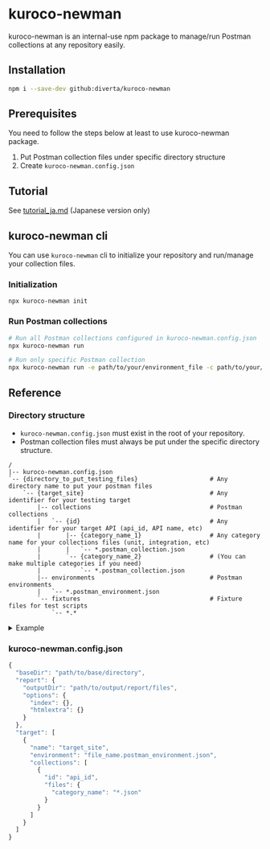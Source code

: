 # kuroco-newman

kuroco-newman is an internal-use npm package to manage/run Postman collections at any repository easily.

## Installation
```sh
npm i --save-dev github:diverta/kuroco-newman
```

## Prerequisites
You need to follow the steps below at least to use kuroco-newman package.  

1. Put Postman collection files under specific directory structure
2. Create `kuroco-newman.config.json`

## Tutorial
See [tutorial_ja.md](/docs/tutorial_ja.md) (Japanese version only)

## kuroco-newman cli

You can use `kuroco-newman` cli to initialize your repository and run/manage your collection files.

### Initialization

```
npx kuroco-newman init
```

### Run Postman collections

```sh
# Run all Postman collections configured in kuroco-newman.config.json
npx kuroco-newman run

# Run only specific Postman collection
npx kuroco-newman run -e path/to/your/environment_file -c path/to/your/collection_file
```

## Reference
### Directory structure
- `kuroco-newman.config.json` must exist in the root of your repository.
- Postman collection files must always be put under the specific directory structure.

```
/
|-- kuroco-newman.config.json
`-- {directory_to_put_testing_files}                    # Any directory name to put your postman files
    `-- {target_site}                                   # Any identifier for your testing target
        |-- collections                                 # Postman collections
        |   `-- {id}                                    # Any identifier for your target API (api_id, API name, etc)   
        |       |-- {category_name_1}                   # Any category name for your collections files (unit, integration, etc)
        |       |   `-- *.postman_collection.json
        |       `-- {category_name_2}                   # (You can make multiple categories if you need)
        |           `-- *.postman_collection.json
        |-- environments                                # Postman environments
        |   `-- *.postman_environment.json
        `-- fixtures                                    # Fixture files for test scripts
            `-- *.*
```

<details>
<summary>Example</summary>

```
/
|-- kuroco-newman.config.json
`-- tests
    `-- kuroco-test
        |-- collections
        |   `-- 1
        |       |-- unit
        |       |   `-- Kuroco-test-unit.postman_collection.json
        |       `-- integration
        |           |-- Kuroco-test-specs-scenario.postman_collection.json
        |           `-- Kuroco-test-specs-pattern.postman_collection.json
        |-- environments
        |   `-- Kuroco-test.postman_environment.json
        `-- fixtures
           　`-- diverta.png
```
</details>

### kuroco-newman.config.json

```js
{
  "baseDir": "path/to/base/directory",
  "report": {
    "outputDir": "path/to/output/report/files",
    "options": {
      "index": {},
      "htmlextra": {}
    }
  },
  "target": [
    {
      "name": "target_site",
      "environment": "file_name.postman_environment.json",
      "collections": [
        {
          "id": "api_id",
          "files": {
            "category_name": "*.json"
          }
        }
      ]
    }
  ]
}
```
